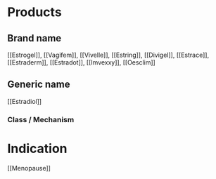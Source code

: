 # Products

## Brand name
[[Estrogel]], [[Vagifem]], [[Vivelle]], [[Estring]], [[Divigel]], [[Estrace]], [[Estraderm]], [[Estradot]], [[Imvexxy]], [[Oesclim]]

## Generic name
[[Estradiol]]

### Class / Mechanism


# Indication
[[Menopause]]

